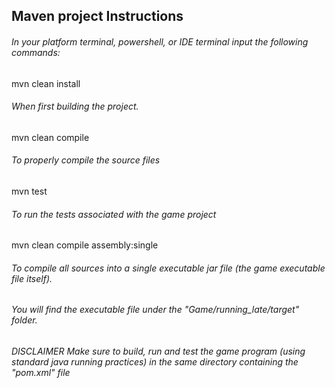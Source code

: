 ## Maven project Instructions

###### In your platform terminal, powershell, or IDE terminal input the following commands:
mvn clean install

###### When first building the project.
mvn clean compile

###### To properly compile the source files
mvn test

###### To run the tests associated with the game project 
mvn clean compile assembly:single 

###### To compile all sources into a single executable jar file (the game executable file itself).
###### You will find the executable file under the "Game/running_late/target" folder.

###### DISCLAIMER Make sure to build, run and test the game program (using standard java running practices) in the same directory containing the "pom.xml" file
